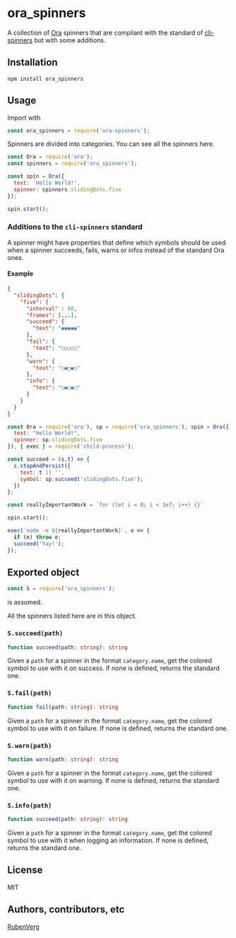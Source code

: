 # ora_spinners

A collection of [Ora](https://github.com/sindresorhus/ora) spinners that are compliant with the standard of [cli-spinners](https://github.com/sindresorhus/cli-spinners) but with some additions.

## Installation

```shell
npm install ora_spinners
```

## Usage

Import with

```js
const ora_spinners = require('ora-spinners');
```

Spinners are divided into categories. You can see all the spinners here.

```js
const Ora = require('ora');
const spinners = require('ora_spinners');

const spin = Ora({
  text: 'Hello World!',
  spinner: spinners.slidingDots.five
});

spin.start();
```

### Additions to the `cli-spinners` standard

A spinner might have properties that define which symbols should be used when a spinner succeeds, fails, warns or infos instead of the standard Ora ones.

#### Example

```json
{
  "slidingDots": {
    "five": {
      "interval" : 80,
      "frames": [...],
      "succeed": {
        "text": "◉◉◉◉◉"
      },
      "fail": {
        "text": "◯◯◯◯◯"
      },
      "warn": {
        "text": "◯◉◯◉◯"
      },
      "info": {
        "text": "◯◉◯◉◯"
      }
    }
  }
}
```

```js
const Ora = require('ora'), sp = require('ora_spinners'), spin = Ora({
  text: "Hello World!",
  spinner: sp.slidingDots.five
}), { exec } = require('child-process');

const succeed = (s,t) => {
  s.stopAndPersist({
    text: t || '',
    symbol: sp.succeed('slidingDots.five');
  })
};

const reallyImportantWork = `for (let i = 0; i < 1e7; i++) {}`

spin.start();

exec(`node -e ${reallyImportantWork}`, e => {
  if (e) throw e;
  succeed('Yay!');
});
```

## Exported object

```js
const S = require('ora_spinners');
```

is assumed.

All the spinners listed here are in this object.

### `S.succeed(path)`

```ts
function succeed(path: string): string
```

Given a `path` for a spinner in the format `category.name`, get the colored symbol to use with it on success. If none is defined, returns the standard one.

### `S.fail(path)`

```ts
function fail(path: string): string
```

Given a `path` for a spinner in the format `category.name`, get the colored symbol to use with it on failure. If none is defined, returns the standard one.

### `S.warn(path)`

```ts
function warn(path: string): string
```

Given a `path` for a spinner in the format `category.name`, get the colored symbol to use with it on warning. If none is defined, returns the standard one.

### `S.info(path)`

```ts
function succeed(path: string): string
```

Given a `path` for a spinner in the format `category.name`, get the colored symbol to use with it when logging an information. If none is defined, returns the standard one.

## License

MIT

## Authors, contributors, etc

[RubenVerg](https://rubenverg.com)
